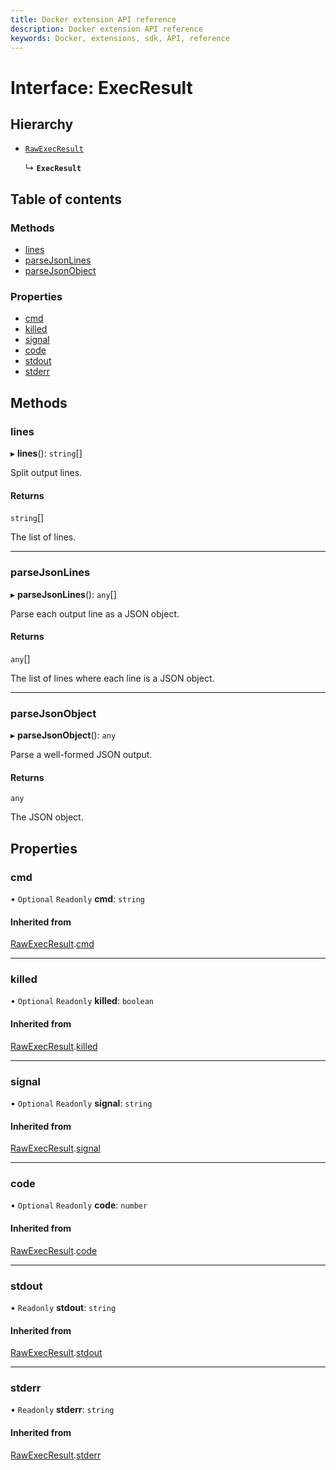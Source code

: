 ```yaml
---
title: Docker extension API reference
description: Docker extension API reference
keywords: Docker, extensions, sdk, API, reference
---
```


# Interface: ExecResult

## Hierarchy

- [`RawExecResult`](RawExecResult.md)

  ↳ **`ExecResult`**

## Table of contents

### Methods

- [lines](ExecResult.md#lines)
- [parseJsonLines](ExecResult.md#parsejsonlines)
- [parseJsonObject](ExecResult.md#parsejsonobject)

### Properties

- [cmd](ExecResult.md#cmd)
- [killed](ExecResult.md#killed)
- [signal](ExecResult.md#signal)
- [code](ExecResult.md#code)
- [stdout](ExecResult.md#stdout)
- [stderr](ExecResult.md#stderr)

## Methods

### lines

▸ **lines**(): `string`[]

Split output lines.

#### Returns

`string`[]

The list of lines.

___

### parseJsonLines

▸ **parseJsonLines**(): `any`[]

Parse each output line as a JSON object.

#### Returns

`any`[]

The list of lines where each line is a JSON object.

___

### parseJsonObject

▸ **parseJsonObject**(): `any`

Parse a well-formed JSON output.

#### Returns

`any`

The JSON object.

## Properties

### cmd

• `Optional` `Readonly` **cmd**: `string`

#### Inherited from

[RawExecResult](RawExecResult.md).[cmd](RawExecResult.md#cmd)

___

### killed

• `Optional` `Readonly` **killed**: `boolean`

#### Inherited from

[RawExecResult](RawExecResult.md).[killed](RawExecResult.md#killed)

___

### signal

• `Optional` `Readonly` **signal**: `string`

#### Inherited from

[RawExecResult](RawExecResult.md).[signal](RawExecResult.md#signal)

___

### code

• `Optional` `Readonly` **code**: `number`

#### Inherited from

[RawExecResult](RawExecResult.md).[code](RawExecResult.md#code)

___

### stdout

• `Readonly` **stdout**: `string`

#### Inherited from

[RawExecResult](RawExecResult.md).[stdout](RawExecResult.md#stdout)

___

### stderr

• `Readonly` **stderr**: `string`

#### Inherited from

[RawExecResult](RawExecResult.md).[stderr](RawExecResult.md#stderr)
